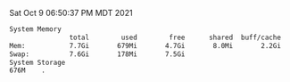 Sat Oct  9 06:50:37 PM MDT 2021
```bash
System Memory
               total        used        free      shared  buff/cache   available
Mem:           7.7Gi       679Mi       4.7Gi       8.0Mi       2.2Gi       6.7Gi
Swap:          7.6Gi       178Mi       7.5Gi
System Storage
676M	.
```
```bash
